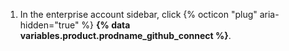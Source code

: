 1. In the enterprise account sidebar, click {% octicon "plug" aria-hidden="true" %} **{% data variables.product.prodname_github_connect %}**.
